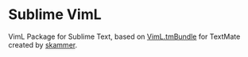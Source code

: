 # Sublime VimL
VimL Package for Sublime Text, based on [VimL.tmBundle](https://github.com/skammer/textmate-viml) for TextMate created by [skammer](https://github.com/skammer).
